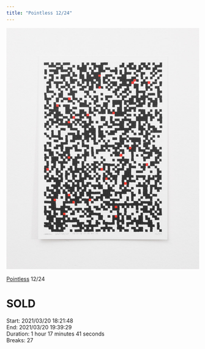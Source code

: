 ```yaml
---
title: "Pointless 12/24"
---
```

![](../assets/202105281539.jpg)

[Pointless](202105271855) 12/24 

# SOLD

Start: 2021/03/20 18:21:48  
End: 2021/03/20 19:39:29  
Duration: 1 hour 17 minutes 41 seconds  
Breaks: 27